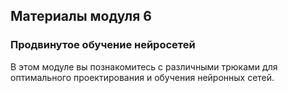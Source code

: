## Материалы модуля 6
### Продвинутое обучение нейросетей

В этом модуле вы познакомитесь с различными трюками для оптимального проектирования и обучения нейронных сетей. 